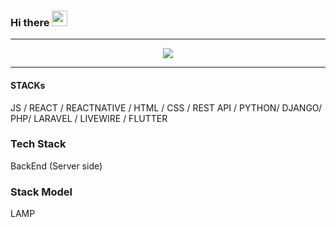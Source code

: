 ### Hi there <img src="https://media.giphy.com/media/hvRJCLFzcasrR4ia7z/giphy.gif" width="25px"></h1>
<hr />
<div align="center">
   <img src="https://github-profile-trophy.vercel.app/?username=microsoftjulius&theme=flat&no-frame=true&margin-w=30" />
 <hr />
</div>

####  STACKs

 JS / REACT / REACTNATIVE / HTML / CSS / REST API / PYTHON/ DJANGO/ PHP/ LARAVEL / LIVEWIRE / FLUTTER
 
 ###  Tech Stack
 BackEnd (Server side)
  
 ### Stack Model
 LAMP

